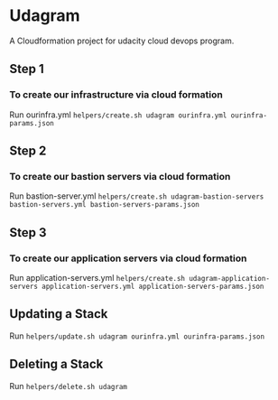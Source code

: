 # Udagram

A Cloudformation project for udacity cloud devops program.

## Step 1

### To create our infrastructure via cloud formation

Run ourinfra.yml
`helpers/create.sh udagram ourinfra.yml ourinfra-params.json`

## Step 2

### To create our bastion servers via cloud formation

Run bastion-server.yml
`helpers/create.sh udagram-bastion-servers bastion-servers.yml bastion-servers-params.json`

## Step 3

### To create our application servers via cloud formation

Run application-servers.yml
`helpers/create.sh udagram-application-servers application-servers.yml application-servers-params.json`

## Updating a Stack

Run `helpers/update.sh udagram ourinfra.yml ourinfra-params.json`

## Deleting a Stack

Run `helpers/delete.sh udagram`
